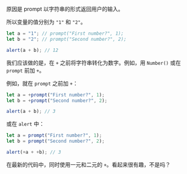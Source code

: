 原因是 prompt 以字符串的形式返回用户的输入。

所以变量的值分别为 `"1"` 和 `"2"`。

```js run
let a = "1"; // prompt("First number?", 1);
let b = "2"; // prompt("Second number?", 2);

alert(a + b); // 12
```

我们应该做的是，在 `+` 之前将字符串转化为数字。例如，用 `Number()` 或在 `prompt` 前加 `+`。

例如，就在 `prompt` 之前加 `+`：

```js run
let a = +prompt("First number?", 1);
let b = +prompt("Second number?", 2);

alert(a + b); // 3
```

或在 `alert` 中：

```js run
let a = prompt("First number?", 1);
let b = prompt("Second number?", 2);

alert(+a + +b); // 3
```

在最新的代码中，同时使用一元和二元的 `+`。看起来很有趣，不是吗？
